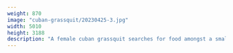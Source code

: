 ```yaml
---
weight: 870
image: "cuban-grassquit/20230425-3.jpg"
width: 5010
height: 3188
description: "A female cuban grassquit searches for food amongst a small patch of sandy grass<br/>f/6.3, 1/400, 300.0 mm, iso400"
---
```

